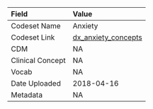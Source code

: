 |Field            |Value               |
|:----------------|:-------------------|
|Codeset Name     |Anxiety             |
|Codeset Link     |[dx_anxiety_concepts](https://github.com/PEDSnet/Variable-Dictionary/blob/main/condition/dx_anxiety_concepts.csv)|
|CDM              |NA                  |
|Clinical Concept |NA                  |
|Vocab            |NA                  |
|Date Uploaded    |2018-04-16          |
|Metadata         |NA                  |
